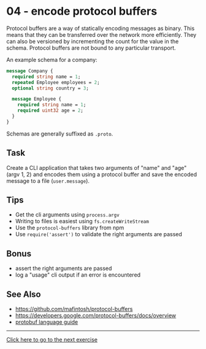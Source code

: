 # 04 - encode protocol buffers
Protocol buffers are a way of statically encoding messages as binary. This
means that they can be transferred over the network more efficiently. They can
also be versioned by incrementing the count for the value in the schema.
Protocol buffers are not bound to any particular transport.

An example schema for a company:
```protobuf
message Company {
  required string name = 1;
  repeated Employee employees = 2;
  optional string country = 3;

  message Employee {
    required string name = 1;
    required uint32 age = 2;
  }
}
```
Schemas are generally suffixed as `.proto`.

## Task
Create a CLI application that takes two arguments of "name" and "age" (argv 1,
2) and encodes them using a protocol buffer and save the encoded message to a
file (`user.message`).

## Tips
- Get the cli arguments using `process.argv`
- Writing to files is easiest using `fs.createWriteStream`
- Use the `protocol-buffers` library from npm
- Use `require('assert')` to validate the right arguments are passed

## Bonus
- assert the right arguments are passed
- log a "usage" cli output if an error is encountered

## See Also
- https://github.com/mafintosh/protocol-buffers
- https://developers.google.com/protocol-buffers/docs/overview
- [protobuf language guide](https://developers.google.com/protocol-buffers/docs/proto3)

---
[Click here to go to the next exercise](05.html)
